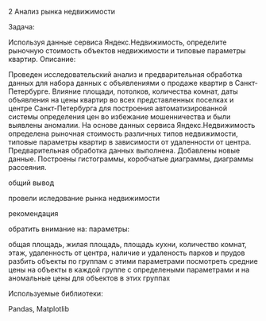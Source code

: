 2 Анализ рынка недвижимости

Задача:

Используя данные сервиса Яндекс.Недвижимость, определите рыночную стоимость объектов недвижимости и типовые параметры квартир.
Описание:

Проведен исследовательский анализ и предварительная обработка данных для набора данных с объявлениями о продаже квартир в Санкт-Петербурге. Влияние площади, потолков, количества комнат, даты объявления на цены квартир во всех представленных поселках и центре Санкт-Петербурга для построения автоматизированной системы определения цен во избежание мошенничества и были выявлены аномалии. На основе данных сервиса Яндекс.Недвижимость определена рыночная стоимость различных типов недвижимости, типовые параметры квартир в зависимости от удаленности от центра. Предварительная обработка данных выполнена. Добавлены новые данные. Построены гистограммы, коробчатые диаграммы, диаграммы рассеяния.

общий вывод 

провели иследование рынка недвижимости

рекомендация 

обратить внимание на: параметры:

общая площадь, жилая площадь, площадь кухни, количество комнат, этаж, удаленность от центра, наличие и удаленость парков и прудов разбить объекты по группам с этими параметрами
посмотреть средние цены на объекты в каждой группе с определеными параметрами и на аномальные цены для объектов в этих группах

Используемые библиотеки:

Pandas, Matplotlib
